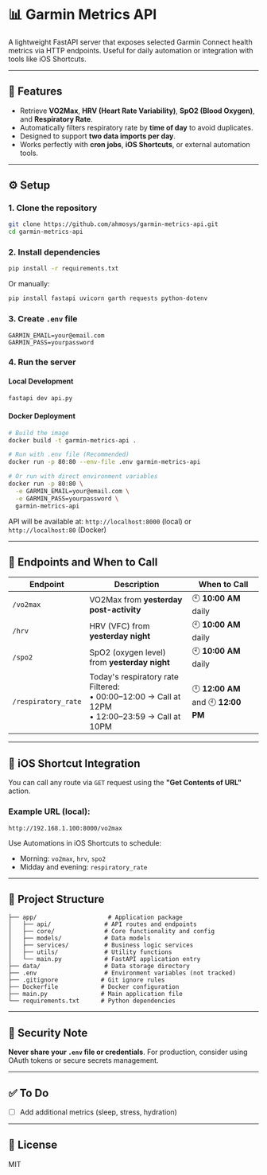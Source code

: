 # 📊 Garmin Metrics API

A lightweight FastAPI server that exposes selected Garmin Connect health metrics via HTTP endpoints. Useful for daily automation or integration with tools like iOS Shortcuts.

---

## 🚀 Features

- Retrieve **VO2Max**, **HRV (Heart Rate Variability)**, **SpO2 (Blood Oxygen)**, and **Respiratory Rate**.
- Automatically filters respiratory rate by **time of day** to avoid duplicates.
- Designed to support **two data imports per day**.
- Works perfectly with **cron jobs**, **iOS Shortcuts**, or external automation tools.

---

## ⚙️ Setup

### 1. Clone the repository

```bash
git clone https://github.com/ahmosys/garmin-metrics-api.git
cd garmin-metrics-api
```

### 2. Install dependencies

```bash
pip install -r requirements.txt
```

Or manually:

```bash
pip install fastapi uvicorn garth requests python-dotenv
```

### 3. Create `.env` file

```
GARMIN_EMAIL=your@email.com
GARMIN_PASS=yourpassword
```

### 4. Run the server

#### Local Development
```bash
fastapi dev api.py
```

#### Docker Deployment
```bash
# Build the image
docker build -t garmin-metrics-api .

# Run with .env file (Recommended)
docker run -p 80:80 --env-file .env garmin-metrics-api

# Or run with direct environment variables
docker run -p 80:80 \
  -e GARMIN_EMAIL=your@email.com \
  -e GARMIN_PASS=yourpassword \
  garmin-metrics-api
```

API will be available at: `http://localhost:8000` (local) or `http://localhost:80` (Docker)

---

## 📌 Endpoints and When to Call

| Endpoint              | Description                             | When to Call           |
|-----------------------|-----------------------------------------|------------------------|
| `/vo2max`             | VO2Max from **yesterday post-activity**               | 🕙 **10:00 AM** daily  |
| `/hrv`                | HRV (VFC) from **yesterday night**            | 🕙 **10:00 AM** daily  |
| `/spo2`               | SpO2 (oxygen level) from **yesterday night**  | 🕙 **10:00 AM** daily  |
| `/respiratory_rate`   | Today's respiratory rate<br>Filtered:<br>• 00:00–12:00 → Call at 12PM<br>• 12:00–23:59 → Call at 10PM | 🕛 **12:00 AM** and 🕙 **12:00 PM** |

---

## 📱 iOS Shortcut Integration

You can call any route via `GET` request using the **"Get Contents of URL"** action.

### Example URL (local):
```
http://192.168.1.100:8000/vo2max
```

Use Automations in iOS Shortcuts to schedule:
- Morning: `vo2max`, `hrv`, `spo2`
- Midday and evening: `respiratory_rate`

---

## 📂 Project Structure

```
├── app/                    # Application package
│   ├── api/               # API routes and endpoints
│   ├── core/              # Core functionality and config
│   ├── models/            # Data models
│   ├── services/          # Business logic services
│   ├── utils/             # Utility functions
│   └── main.py            # FastAPI application entry
├── data/                  # Data storage directory
├── .env                   # Environment variables (not tracked)
├── .gitignore            # Git ignore rules
├── Dockerfile            # Docker configuration
├── main.py               # Main application file
└── requirements.txt      # Python dependencies
```

---

## 🔐 Security Note

**Never share your `.env` file or credentials**. For production, consider using OAuth tokens or secure secrets management.

---

## ✅ To Do

- [ ] Add additional metrics (sleep, stress, hydration)

---

## 📄 License

MIT
